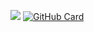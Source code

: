 ![](https://quotes-github-readme.vercel.app/api?type=horizontal&theme=tokyonight)
[![GitHub Card](https://gicm.nishanbishwokarma.com.np/api/card?user=nishansr&card=1&theme=default&qr=true&stats=true&bio=true&followers=true)](https://github.com/nishansr)
